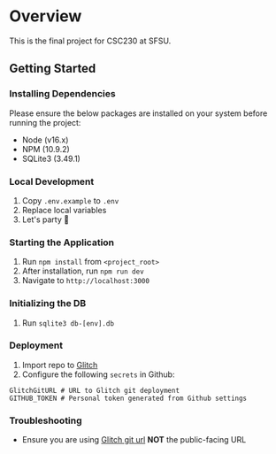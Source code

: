 # Overview
This is the final project for CSC230 at SFSU.

## Getting Started
### Installing Dependencies
Please ensure the below packages are installed on your
system before running the project:

* Node (v16.x)
* NPM (10.9.2)
* SQLite3 (3.49.1)

### Local Development
1. Copy `.env.example` to `.env`
2. Replace local variables
3. Let's party 🎉

### Starting the Application
1. Run `npm install` from `<project_root>`
2. After installation, run `npm run dev`
3. Navigate to `http://localhost:3000`

### Initializing the DB
1. Run `sqlite3 db-[env].db` 

### Deployment
1. Import repo to [Glitch](https://glitch.me/)
2. Configure the following `secrets` in Github:

```
GlitchGitURL # URL to Glitch git deployment
GITHUB_TOKEN # Personal token generated from Github settings
```

### Troubleshooting
* Ensure you are using [Glitch git url](https://github.com/marketplace/actions/sync-a-repo-branch-to-a-glitch-project-repo#usage) **NOT** the public-facing URL